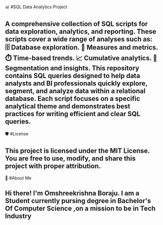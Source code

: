 📊 #SQL Data Analytics Project

A comprehensive collection of SQL scripts for data exploration, analytics, and reporting.
These scripts cover a wide range of analyses such as:
🗄️ Database exploration.
📏 Measures and metrics.
⏱️ Time-based trends.
📈 Cumulative analytics.
🧩 Segmentation and insights.
This repository contains SQL queries designed to help data analysts and BI professionals quickly explore, segment, and analyze data within a relational database.
Each script focuses on a specific analytical theme and demonstrates best practices for writing efficient and clear SQL queries.
---
🛡️ #License

This project is licensed under the MIT License.
You are free to use, modify, and share this project with proper attribution.
---
🌟 #About Me

Hi there!
I'm **Omshreekrishna Boraju**. I am a Student currently pursing degree  in **Bachelor's  Of Computer Science** ,on a mission to be in Tech Industry 
---
